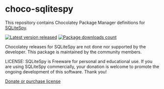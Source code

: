 ﻿# choco-sqlitespy

This repository contains Chocolatey Package Manager definitions for
[SQLiteSpy](https://chocolatey.org/packages/sqlitespy).

[![Latest version released](https://img.shields.io/chocolatey/v/sqlitespy)](https://chocolatey.org/packages/sqlitespy)
[![Package downloads count](https://img.shields.io/chocolatey/dt/sqlitespy)](https://chocolatey.org/packages/sqlitespy)

Chocolatey releases for SQLiteSpy are not done nor supported by the developer.
This package is maintained by the community members.

LICENSE: SQLiteSpy is Freeware for personal and educational use. If you are using SQLiteSpy commercially, your donation is welcome to promote the ongoing development of this software. Thank you!

[Donate or purchase license](http://www.shareit.com/product.html?productid=300033392&cart=1)

